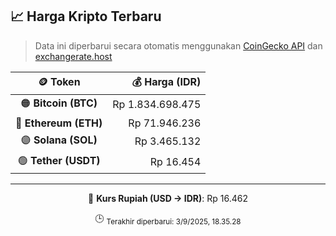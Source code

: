 

<!-- HARGA_KRIPTO -->
## 📈 Harga Kripto Terbaru

> Data ini diperbarui secara otomatis menggunakan [CoinGecko API](https://www.coingecko.com/) dan [exchangerate.host](https://exchangerate.host/)

<div align="center">

| 🪙 Token | 💰 Harga (IDR) |
|:------:|---------------:|
| 🟠 **Bitcoin (BTC)**   | Rp 1.834.698.475 |
| 🔵 **Ethereum (ETH)**  | Rp 71.946.236 |
| 🟣 **Solana (SOL)**    | Rp 3.465.132 |
| 🟢 **Tether (USDT)**   | Rp 16.454 |

---

💱 **Kurs Rupiah (USD → IDR)**: Rp 16.462

🕒 <sub>Terakhir diperbarui: 3/9/2025, 18.35.28</sub>

</div>
<!-- /HARGA_KRIPTO -->
